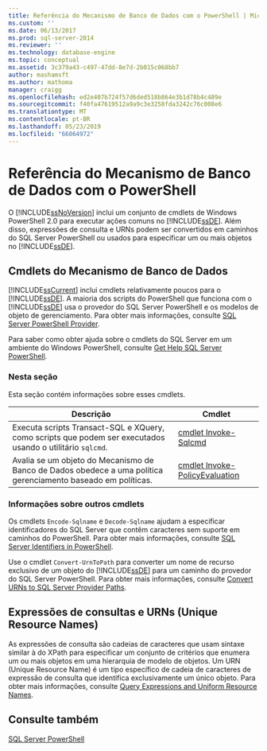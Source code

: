 ```yaml
---
title: Referência do Mecanismo de Banco de Dados com o PowerShell | Microsoft Docs
ms.custom: ''
ms.date: 06/13/2017
ms.prod: sql-server-2014
ms.reviewer: ''
ms.technology: database-engine
ms.topic: conceptual
ms.assetid: 3c379a43-c497-47dd-8e7d-2b015c068bb7
author: mashamsft
ms.author: mathoma
manager: craigg
ms.openlocfilehash: ed2e407b724f57d6ded518b864e3b1d78b4c489e
ms.sourcegitcommit: f40fa47619512a9a9c3e3258fda3242c76c008e6
ms.translationtype: MT
ms.contentlocale: pt-BR
ms.lasthandoff: 05/23/2019
ms.locfileid: "66064972"
---
```

# <a name="database-engine-powershell-reference"></a>Referência do Mecanismo de Banco de Dados com o PowerShell
  O [!INCLUDE[ssNoVersion](../includes/ssnoversion-md.md)] inclui um conjunto de cmdlets de Windows PowerShell 2.0 para executar ações comuns no [!INCLUDE[ssDE](../includes/ssde-md.md)]. Além disso, expressões de consulta e URNs podem ser convertidos em caminhos do SQL Server PowerShell ou usados para especificar um ou mais objetos no [!INCLUDE[ssDE](../includes/ssde-md.md)].  
  
## <a name="database-engine-cmdlets"></a>Cmdlets do Mecanismo de Banco de Dados  
 [!INCLUDE[ssCurrent](../includes/sscurrent-md.md)] inclui cmdlets relativamente poucos para o [!INCLUDE[ssDE](../includes/ssde-md.md)]. A maioria dos scripts do PowerShell que funciona com o [!INCLUDE[ssDE](../includes/ssde-md.md)] usa o provedor do SQL Server PowerShell e os modelos de objeto de gerenciamento. Para obter mais informações, consulte [SQL Server PowerShell Provider](../powershell/sql-server-powershell-provider.md).  
  
 Para saber como obter ajuda sobre o cmdlets do SQL Server em um ambiente do Windows PowerShell, consulte [Get Help SQL Server PowerShell](../powershell/sql-server-powershell.md).  
  
### <a name="in-this-section"></a>Nesta seção  
 Esta seção contém informações sobre esses cmdlets.  
  
|Descrição|Cmdlet|  
|-----------------|------------|  
|Executa scripts Transact-SQL e XQuery, como scripts que podem ser executados usando o utilitário `sqlcmd`.|[cmdlet Invoke-Sqlcmd](../../2014/database-engine/invoke-sqlcmd-cmdlet.md)|  
|Avalia se um objeto do Mecanismo de Banco de Dados obedece a uma política gerenciamento baseado em políticas.|[cmdlet Invoke-PolicyEvaluation](../../2014/database-engine/invoke-policyevaluation-cmdlet.md)|  
  
### <a name="information-about-other-cmdlets"></a>Informações sobre outros cmdlets  
 Os cmdlets `Encode-Sqlname` e `Decode-Sqlname` ajudam a especificar identificadores do SQL Server que contêm caracteres sem suporte em caminhos do PowerShell. Para obter mais informações, consulte [SQL Server Identifiers in PowerShell](../powershell/sql-server-identifiers-in-powershell.md).  
  
 Use o cmdlet `Convert-UrnToPath` para converter um nome de recurso exclusivo de um objeto do [!INCLUDE[ssDE](../includes/ssde-md.md)] para um caminho do provedor do SQL Server PowerShell. Para obter mais informações, consulte [Convert URNs to SQL Server Provider Paths](../../2014/database-engine/convert-urns-to-sql-server-provider-paths.md).  
  
## <a name="query-expressions-and-unique-resource-names"></a>Expressões de consultas e URNs (Unique Resource Names)  
 As expressões de consulta são cadeias de caracteres que usam sintaxe similar à do XPath para especificar um conjunto de critérios que enumera um ou mais objetos em uma hierarquia de modelo de objetos. Um URN (Unique Resource Name) é um tipo específico de cadeia de caracteres de expressão de consulta que identifica exclusivamente um único objeto. Para obter mais informações, consulte [Query Expressions and Uniform Resource Names](../powershell/query-expressions-and-uniform-resource-names.md).  
  
## <a name="see-also"></a>Consulte também  
 [SQL Server PowerShell](../powershell/sql-server-powershell.md)  
  
  
